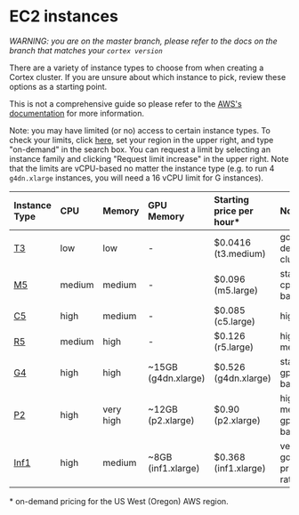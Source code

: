# EC2 instances

_WARNING: you are on the master branch, please refer to the docs on the branch that matches your `cortex version`_

There are a variety of instance types to choose from when creating a Cortex cluster. If you are unsure about which instance to pick, review these options as a starting point.

This is not a comprehensive guide so please refer to the [AWS's documentation](https://aws.amazon.com/ec2/instance-types/) for more information.

Note: you may have limited (or no) access to certain instance types. To check your limits, click [here](https://console.aws.amazon.com/ec2/v2/home?#Limits:), set your region in the upper right, and type "on-demand" in the search box. You can request a limit by selecting an instance family and clicking "Request limit increase" in the upper right. Note that the limits are vCPU-based no matter the instance type (e.g. to run 4 `g4dn.xlarge` instances, you will need a 16 vCPU limit for G instances).

| Instance Type                                          | CPU    | Memory    | GPU Memory               | Starting price per hour* | Notes                      |
| :---                                                   | :---   | :---      | :---                     | :---                     | :---                       |
| [T3](https://aws.amazon.com/ec2/instance-types/t3/)    | low    | low       | -                        | $0.0416 (t3.medium)      | good for dev clusters      |
| [M5](https://aws.amazon.com/ec2/instance-types/m5/)    | medium | medium    | -                        | $0.096 (m5.large)        | standard cpu-based         |
| [C5](https://aws.amazon.com/ec2/instance-types/c5/)    | high   | medium    | -                        | $0.085 (c5.large)        | high cpu                   |
| [R5](https://aws.amazon.com/ec2/instance-types/r5/)    | medium | high      | -                        | $0.126 (r5.large)        | high memory                |
| [G4](https://aws.amazon.com/ec2/instance-types/g4/)    | high   | high      | ~15GB (g4dn.xlarge)      | $0.526 (g4dn.xlarge)     | standard gpu-based         |
| [P2](https://aws.amazon.com/ec2/instance-types/p2/)    | high   | very high | ~12GB (p2.xlarge)        | $0.90 (p2.xlarge)        | high host memory gpu-based |
| [Inf1](https://aws.amazon.com/ec2/instance-types/inf1/)| high   | medium    | ~8GB (inf1.xlarge)       | $0.368 (inf1.xlarge)     | very good price/perf ratio |

&ast; on-demand pricing for the US West (Oregon) AWS region.
